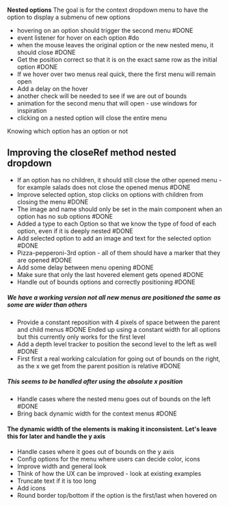 
**Nested options**
The goal is for the context dropdown menu to have the option to display a submenu of new options
- hovering on an option should trigger the second menu #DONE 
- event listener for hover on each option #do 
- when the mouse leaves the original option or the new nested menu, it should close #DONE
- Get the position correct so that it is on the exact same row as the initial option #DONE 
- If we hover over two menus real quick, there the first menu will remain open
- Add a delay on the hover
- another check will be needed to see if we are out of bounds
- animation for the second menu that will open - use windows for inspiration
- clicking on a nested option will close the entire menu



Knowing which option has an option or not


## Improving the closeRef method nested dropdown
- If an option has no children, it should still close the other opened menu - for example salads does not close the opened menus #DONE 
- Improve selected option, stop clicks on options with children from closing the menu #DONE 
- The image and name should only be set in the main component when an option has no sub options #DONE 
- Added a type to each Option so that we know the type of food of each option, even if it is deeply nested #DONE 
- Add selected option to add an image and text for the selected option #DONE  
- Pizza-pepperoni-3rd option - all of them should have a marker that they are opened #DONE 
- Add some delay between menu opening #DONE 
- Make sure that only the last hovered element gets opened #DONE 
- Handle out of bounds options and correctly positioning #DONE 
##### We have a working version not all new menus are positioned the same as some are wider than others
- Provide a constant reposition with 4 pixels of space between the parent and child menus #DONE Ended up using a constant width for all options but this currently only works for the first level
- Add a depth level tracker to position the second level to the left as well #DONE 
- First first a real working calculation for going out of bounds on the right, as the x we get from the parent position is relative #DONE
##### This seems to be handled after using the absolute x position
- Handle cases where the nested menu goes out of bounds on the left #DONE 
- Bring back dynamic width for the context menus #DONE 
#### The dynamic width of the elements is making it inconsistent. Let's leave this for later and handle the y axis
- Handle cases where it goes out of bounds on the y axis
- Config options for the menu where users can decide color, icons 
- Improve width and general look
- Think of how the UX can be improved - look at existing examples
- Truncate text if it is too long
- Add icons
- Round border top/bottom if the option is the first/last when hovered on
